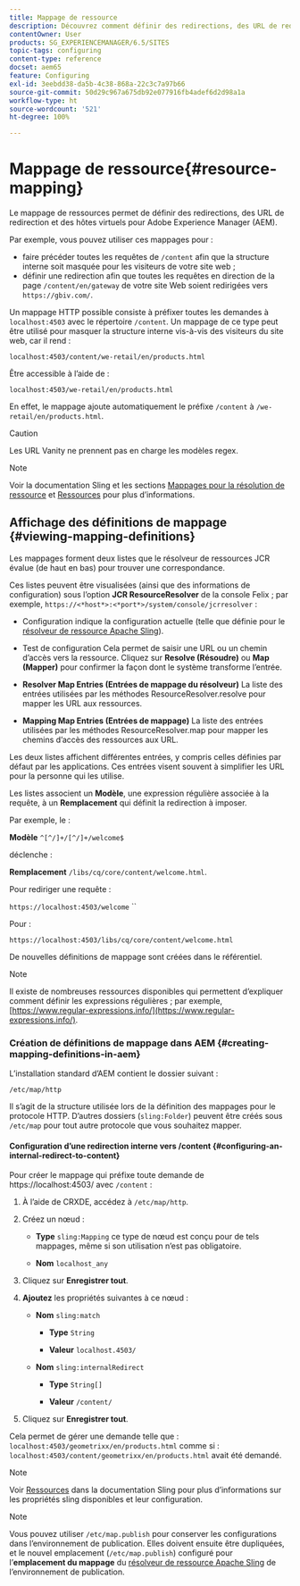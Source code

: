 ```yaml
---
title: Mappage de ressource
description: Découvrez comment définir des redirections, des URL de redirection et des hôtes virtuels pour Adobe Experience Manager à l’aide du mappage de ressources.
contentOwner: User
products: SG_EXPERIENCEMANAGER/6.5/SITES
topic-tags: configuring
content-type: reference
docset: aem65
feature: Configuring
exl-id: 3eebdd38-da5b-4c38-868a-22c3c7a97b66
source-git-commit: 50d29c967a675db92e077916fb4adef6d2d98a1a
workflow-type: ht
source-wordcount: '521'
ht-degree: 100%

---
```


# Mappage de ressource{#resource-mapping}

Le mappage de ressources permet de définir des redirections, des URL de redirection et des hôtes virtuels pour Adobe Experience Manager (AEM).

Par exemple, vous pouvez utiliser ces mappages pour :

* faire précéder toutes les requêtes de `/content` afin que la structure interne soit masquée pour les visiteurs de votre site web ;
* définir une redirection afin que toutes les requêtes en direction de la page `/content/en/gateway` de votre site Web soient redirigées vers `https://gbiv.com/`.

Un mappage HTTP possible consiste à préfixer toutes les demandes à `localhost:4503` avec le répertoire `/content`. Un mappage de ce type peut être utilisé pour masquer la structure interne vis-à-vis des visiteurs du site web, car il rend :

`localhost:4503/content/we-retail/en/products.html`

Être accessible à l’aide de :

`localhost:4503/we-retail/en/products.html`

En effet, le mappage ajoute automatiquement le préfixe `/content` à `/we-retail/en/products.html`.

>[!CAUTION]
>
>Les URL Vanity ne prennent pas en charge les modèles regex.

>[!NOTE]
>
>Voir la documentation Sling et les sections [Mappages pour la résolution de ressource](https://sling.apache.org/documentation/the-sling-engine/mappings-for-resource-resolution.html) et [Ressources](https://sling.apache.org/documentation/the-sling-engine/resources.html) pour plus d’informations.

## Affichage des définitions de mappage {#viewing-mapping-definitions}

Les mappages forment deux listes que le résolveur de ressources JCR évalue (de haut en bas) pour trouver une correspondance.

Ces listes peuvent être visualisées (ainsi que des informations de configuration) sous l’option **JCR ResourceResolver** de la console Felix ; par exemple, `https://<*host*>:<*port*>/system/console/jcrresolver` :

* Configuration indique la configuration actuelle (telle que définie pour le [résolveur de ressource Apache Sling](/help/sites-deploying/osgi-configuration-settings.md#apacheslingresourceresolver)). 

* Test de configuration
Cela permet de saisir une URL ou un chemin d’accès vers la ressource. Cliquez sur **Resolve (Résoudre)** ou **Map (Mapper)** pour confirmer la façon dont le système transforme l’entrée.

* **Resolver Map Entries (Entrées de mappage du résolveur)** La liste des entrées utilisées par les méthodes ResourceResolver.resolve pour mapper les URL aux ressources. 

* **Mapping Map Entries (Entrées de mappage)** La liste des entrées utilisées par les méthodes ResourceResolver.map pour mapper les chemins d’accès des ressources aux URL.

Les deux listes affichent différentes entrées, y compris celles définies par défaut par les applications. Ces entrées visent souvent à simplifier les URL pour la personne qui les utilise.

Les listes associent un **Modèle**, une expression régulière associée à la requête, à un **Remplacement** qui définit la redirection à imposer.

Par exemple, le :

**Modèle** `^[^/]+/[^/]+/welcome$`

déclenche :

**Remplacement** `/libs/cq/core/content/welcome.html`.

Pour rediriger une requête :

`https://localhost:4503/welcome` ``

Pour :

`https://localhost:4503/libs/cq/core/content/welcome.html`

De nouvelles définitions de mappage sont créées dans le référentiel.

>[!NOTE]
>
>Il existe de nombreuses ressources disponibles qui permettent d’expliquer comment définir les expressions régulières ; par exemple, [https://www.regular-expressions.info/](https://www.regular-expressions.info/).

### Création de définitions de mappage dans AEM {#creating-mapping-definitions-in-aem}

L’installation standard d’AEM contient le dossier suivant :

`/etc/map/http`

Il s’agit de la structure utilisée lors de la définition des mappages pour le protocole HTTP. D’autres dossiers (`sling:Folder`) peuvent être créés sous `/etc/map` pour tout autre protocole que vous souhaitez mapper.

#### Configuration d’une redirection interne vers /content {#configuring-an-internal-redirect-to-content}

Pour créer le mappage qui préfixe toute demande de https://localhost:4503/ avec `/content` :

1. À l’aide de CRXDE, accédez à `/etc/map/http`.

1. Créez un nœud :

   * **Type** `sling:Mapping` ce type de nœud est conçu pour de tels mappages, même si son utilisation n’est pas obligatoire.

   * **Nom** `localhost_any`

1. Cliquez sur **Enregistrer tout**.
1. **Ajoutez** les propriétés suivantes à ce nœud :

   * **Nom** `sling:match`

      * **Type** `String`

      * **Valeur** `localhost.4503/`

   * **Nom** `sling:internalRedirect`

      * **Type** `String[]`

      * **Valeur** `/content/`

1. Cliquez sur **Enregistrer tout**.

Cela permet de gérer une demande telle que :
`localhost:4503/geometrixx/en/products.html`
comme si :
`localhost:4503/content/geometrixx/en/products.html`
avait été demandé.

>[!NOTE]
>
>Voir [Ressources](https://sling.apache.org/documentation/the-sling-engine/resources.html) dans la documentation Sling pour plus d’informations sur les propriétés sling disponibles et leur configuration.

>[!NOTE]
>
>Vous pouvez utiliser `/etc/map.publish` pour conserver les configurations dans l’environnement de publication. Elles doivent ensuite être dupliquées, et le nouvel emplacement (`/etc/map.publish`) configuré pour l’**emplacement du mappage** du [résolveur de ressource Apache Sling](/help/sites-deploying/osgi-configuration-settings.md#apacheslingresourceresolver) de l’environnement de publication.
